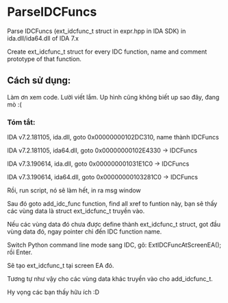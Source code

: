 # ParseIDCFuncs
Parse IDCFuncs (ext_idcfunc_t struct in expr.hpp in IDA SDK) in ida.dll/ida64.dll of IDA 7.x

Create ext_idcfunc_t struct for every IDC function, name and comment prototype of that function.


## Cách sử dụng: 
Làm ơn xem code. Lười viết lắm. Up hình cũng không biết up sao đây, đang mò :(

### Tóm tắt:
IDA v7.2.181105, ida.dll, goto 0x00000000102DC310, name thành IDCFuncs

IDA v7.2.181105, ida64.dll, goto 0x00000000102E4330 -> IDCFuncs

IDA v7.3.190614, ida.dll, goto 0x000000001031E1C0 -> IDCFuncs

IDA v7.3.190614, ida64.dll, goto 0x00000000103281C0 -> IDCFuncs

Rồi, run script, nó sẽ làm hết, in ra msg window

Sau đó goto add_idc_func function, find all xref to funtion này, bạn sẽ thấy các vùng data là struct ext_idcfunc_t truyền vào.

Nếu các vùng data đó chưa được define thành ext_idcfunc_t struct, got đầu vùng data đó, ngay pointer chỉ đến IDC function name.

Switch Python command line mode sang IDC, gõ: ExtIDCFuncAtScreenEA();  rồi Enter.

Sẽ tạo ext_idcfunc_t tại screen EA đó.

Tương tự như vậy cho các vùng data khác truyền vào cho add_idcfunc_t.

Hy vọng các bạn thấy hữu ích :D
